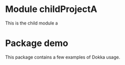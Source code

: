 # Module childProjectA
This is the child module a

# Package demo
This package contains a few examples of Dokka usage.
